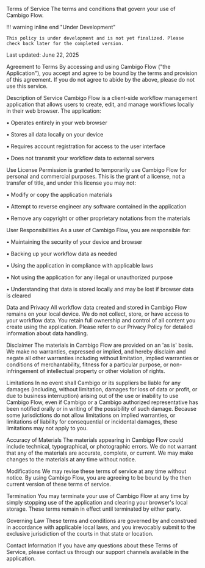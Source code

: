 Terms of Service
The terms and conditions that govern your use of Cambigo Flow.

!!! warning inline end "Under Development"

    This policy is under development and is not yet finalized. Please check back later for the completed version.

Last updated: June 22, 2025

Agreement to Terms
By accessing and using Cambigo Flow ("the Application"), you accept and agree to be bound by the terms and provision of this agreement. If you do not agree to abide by the above, please do not use this service.

Description of Service
Cambigo Flow is a client-side workflow management application that allows users to create, edit, and manage workflows locally in their web browser. The application:

• Operates entirely in your web browser

• Stores all data locally on your device

• Requires account registration for access to the user interface

• Does not transmit your workflow data to external servers

Use License
Permission is granted to temporarily use Cambigo Flow for personal and commercial purposes. This is the grant of a license, not a transfer of title, and under this license you may not:

• Modify or copy the application materials

• Attempt to reverse engineer any software contained in the application

• Remove any copyright or other proprietary notations from the materials

User Responsibilities
As a user of Cambigo Flow, you are responsible for:

• Maintaining the security of your device and browser

• Backing up your workflow data as needed

• Using the application in compliance with applicable laws

• Not using the application for any illegal or unauthorized purpose

• Understanding that data is stored locally and may be lost if browser data is cleared

Data and Privacy
All workflow data created and stored in Cambigo Flow remains on your local device. We do not collect, store, or have access to your workflow data. You retain full ownership and control of all content you create using the application. Please refer to our Privacy Policy for detailed information about data handling.

Disclaimer
The materials in Cambigo Flow are provided on an 'as is' basis. We make no warranties, expressed or implied, and hereby disclaim and negate all other warranties including without limitation, implied warranties or conditions of merchantability, fitness for a particular purpose, or non-infringement of intellectual property or other violation of rights.

Limitations
In no event shall Cambigo or its suppliers be liable for any damages (including, without limitation, damages for loss of data or profit, or due to business interruption) arising out of the use or inability to use Cambigo Flow, even if Cambigo or a Cambigo authorized representative has been notified orally or in writing of the possibility of such damage. Because some jurisdictions do not allow limitations on implied warranties, or limitations of liability for consequential or incidental damages, these limitations may not apply to you.

Accuracy of Materials
The materials appearing in Cambigo Flow could include technical, typographical, or photographic errors. We do not warrant that any of the materials are accurate, complete, or current. We may make changes to the materials at any time without notice.

Modifications
We may revise these terms of service at any time without notice. By using Cambigo Flow, you are agreeing to be bound by the then current version of these terms of service.

Termination
You may terminate your use of Cambigo Flow at any time by simply stopping use of the application and clearing your browser's local storage. These terms remain in effect until terminated by either party.

Governing Law
These terms and conditions are governed by and construed in accordance with applicable local laws, and you irrevocably submit to the exclusive jurisdiction of the courts in that state or location.

Contact Information
If you have any questions about these Terms of Service, please contact us through our support channels available in the application.

